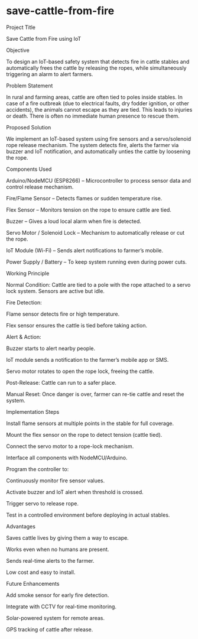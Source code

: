# save-cattle-from-fire
Project Title

Save Cattle from Fire using IoT

Objective

To design an IoT-based safety system that detects fire in cattle stables and automatically frees the cattle by releasing the ropes, while simultaneously triggering an alarm to alert farmers.

Problem Statement

In rural and farming areas, cattle are often tied to poles inside stables. In case of a fire outbreak (due to electrical faults, dry fodder ignition, or other accidents), the animals cannot escape as they are tied. This leads to injuries or death. There is often no immediate human presence to rescue them.

Proposed Solution

We implement an IoT-based system using fire sensors and a servo/solenoid rope release mechanism. The system detects fire, alerts the farmer via buzzer and IoT notification, and automatically unties the cattle by loosening the rope.

Components Used

Arduino/NodeMCU (ESP8266) – Microcontroller to process sensor data and control release mechanism.

Fire/Flame Sensor – Detects flames or sudden temperature rise.

Flex Sensor – Monitors tension on the rope to ensure cattle are tied.

Buzzer – Gives a loud local alarm when fire is detected.

Servo Motor / Solenoid Lock – Mechanism to automatically release or cut the rope.

IoT Module (Wi-Fi) – Sends alert notifications to farmer’s mobile.

Power Supply / Battery – To keep system running even during power cuts.

Working Principle

Normal Condition: Cattle are tied to a pole with the rope attached to a servo lock system. Sensors are active but idle.

Fire Detection:

Flame sensor detects fire or high temperature.

Flex sensor ensures the cattle is tied before taking action.

Alert & Action:

Buzzer starts to alert nearby people.

IoT module sends a notification to the farmer’s mobile app or SMS.

Servo motor rotates to open the rope lock, freeing the cattle.

Post-Release: Cattle can run to a safer place.

Manual Reset: Once danger is over, farmer can re-tie cattle and reset the system.

Implementation Steps

Install flame sensors at multiple points in the stable for full coverage.

Mount the flex sensor on the rope to detect tension (cattle tied).

Connect the servo motor to a rope-lock mechanism.

Interface all components with NodeMCU/Arduino.

Program the controller to:

Continuously monitor fire sensor values.

Activate buzzer and IoT alert when threshold is crossed.

Trigger servo to release rope.

Test in a controlled environment before deploying in actual stables.

Advantages

Saves cattle lives by giving them a way to escape.

Works even when no humans are present.

Sends real-time alerts to the farmer.

Low cost and easy to install.

Future Enhancements

Add smoke sensor for early fire detection.

Integrate with CCTV for real-time monitoring.

Solar-powered system for remote areas.

GPS tracking of cattle after release.

